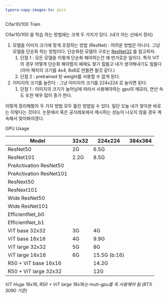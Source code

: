 ```yaml
---
typora-copy-images-to: pics
---
```


Cifar10/100 Train

Cifar10/100 을 학습 하는 방법에는 크게 두 가지가 있다. (내가 아는 선에서 정리)

1. 모델을 이미지 크기에 맞게 조정하는 방법 (ResNet) : 어려운 방법은 아니다. 그냥 모델을 단순화 하는 방법이다. 단순화된 모델의 구조는 [ResNet32]() 를 참고하자. 
   1. 단점 1 : 모든 모델을 이렇게 단순화 해야하는건 꽤 번거로운 일이다. 특히 ViT의 경우 어떻게 단순화 해야할지 예제도 찾기 힘들고 내가 생각해내기도 힘들다 (아마 패치의 크기를 4x4, 8x8로 만들면 될것 같다.) 
   2. 단점 2 : pretrained 된 weight를 사용할 수 없게 된다. 
2. 이미지의 크기를 늘린다 : 그냥 이미지의 크기를 224x224 로 늘리면 된다.
   1. 단점 1 : 이미지의 크기가 늘어남에 따라서 사용해야하는 gpu의 메모리, 연산 속도 또한 매우 많이 증가 한다.

이렇게 정리해봤자 두 가지 방법 모두 틀린 방법일 수 있다. 일단 오늘 내가 찾아본 바로는 이렇다는 것이다. 논문에서 혹은 공식레포에서 제시하는 성능이 나오지 않을 경우 계속해서 찾아봐야겠다.



GPU Usage 

| Model                   | 32x32 | 224x224      | 384x384 |
| ----------------------- | ----- | ------------ | ------- |
| ResNet50                | 2G    | 6.5G         |         |
| ResNet101               | 2.2G  | 8.5G         |         |
| PreActivation ResNet50  |       |              |         |
| PreActivation ResNet101 |       |              |         |
| ResNext50               |       |              |         |
| ResNext101              |       |              |         |
| Wide ResNet50           |       |              |         |
| Wide ResNet101          |       |              |         |
| EfficientNet_b0         |       |              |         |
| EfficientNet_b1         |       |              |         |
| ViT base 32x32          | 3G    | 4G           |         |
| ViT base 16x16          | 4G    | 9.9G         |         |
| ViT large 32x32         | 5G    | 8G           |         |
| ViT large 16x16         | 6G    | 15.5G (b:16) |         |
| R50 + ViT base 16x16    |       | 14.2G        |         |
| R50 + ViT large 32x32   |       | 12G          |         |

*ViT Huge 16x16, R50 + ViT large 16x16는 muti-gpu를 꼭 사용해야 됨 (RTX 3090 기준)*

